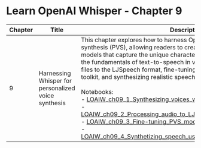 # Learn OpenAI Whisper - Chapter 9

| Chapter | Title                                           | Description                                                                                                                                                                                                                                                                         |
|---------|--------------------------------------------------|----------------------------------------------------------------------------------------------------------------------------------------------------------------------------------------------------------------------------------------------------------------------------------------|
| 9       | Harnessing Whisper for personalized voice synthesis           | This chapter explores how to harness OpenAI's Whisper for voice synthesis (PVS), allowing readers to create customized generative AI models that capture the unique characteristics of a target voice. It covers the fundamentals of text-to-speech in voice synthesis, converting audio files to the LJSpeech format, fine-tuning PVS models using the DLAS toolkit, and synthesizing realistic speech using the fine-tuned PVS model.<br><br>Notebooks:<br>- [LOAIW_ch09_1_Synthesizing_voices_with_tortoise_tts_fast.ipynb](/Chapter09/LOAIW_ch09_1_Synthesizing_voices_with_tortoise_tts_fast.ipynb)<br>- [LOAIW_ch09_2_Processing_audio_to_LJ_format_with_Whisper_OZEN.ipynb](/Chapter09/LOAIW_ch09_2_Processing_audio_to_LJ_format_with_Whisper_OZEN.ipynb)<br>- [LOAIW_ch09_3_Fine-tuning_PVS_models_with_DLAS.ipynb](/Chapter09/LOAIW_ch09_3_Fine-tuning_PVS_models_with_DLAS.ipynb)<br>- [LOAIW_ch09_4_Synthetizing_speech_using_fine_tuned_PVS_models.ipynb](/Chapter09/LOAIW_ch09_4_Synthetizing_speech_using_fine_tuned_PVS_models.ipynb)                                                         |
